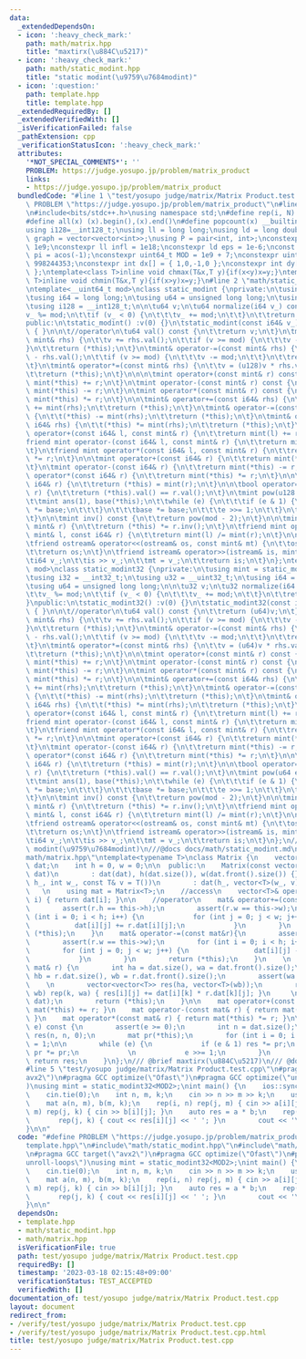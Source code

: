 ```yaml
---
data:
  _extendedDependsOn:
  - icon: ':heavy_check_mark:'
    path: math/matrix.hpp
    title: "maxtirx(\u884C\u5217)"
  - icon: ':heavy_check_mark:'
    path: math/static_modint.hpp
    title: "static modint(\u9759\u7684modint)"
  - icon: ':question:'
    path: template.hpp
    title: template.hpp
  _extendedRequiredBy: []
  _extendedVerifiedWith: []
  _isVerificationFailed: false
  _pathExtension: cpp
  _verificationStatusIcon: ':heavy_check_mark:'
  attributes:
    '*NOT_SPECIAL_COMMENTS*': ''
    PROBLEM: https://judge.yosupo.jp/problem/matrix_product
    links:
    - https://judge.yosupo.jp/problem/matrix_product
  bundledCode: "#line 1 \"test/yosupo judge/matrix/Matrix Product.test.cpp\"\n#define\
    \ PROBLEM \"https://judge.yosupo.jp/problem/matrix_product\"\n#line 2 \"template.hpp\"\
    \n#include<bits/stdc++.h>\nusing namespace std;\n#define rep(i, N)  for(int i=0;i<(N);i++)\n\
    #define all(x) (x).begin(),(x).end()\n#define popcount(x) __builtin_popcount(x)\n\
    using i128=__int128_t;\nusing ll = long long;\nusing ld = long double;\nusing\
    \ graph = vector<vector<int>>;\nusing P = pair<int, int>;\nconstexpr int inf =\
    \ 1e9;\nconstexpr ll infl = 1e18;\nconstexpr ld eps = 1e-6;\nconst long double\
    \ pi = acos(-1);\nconstexpr uint64_t MOD = 1e9 + 7;\nconstexpr uint64_t MOD2 =\
    \ 998244353;\nconstexpr int dx[] = { 1,0,-1,0 };\nconstexpr int dy[] = { 0,1,0,-1\
    \ };\ntemplate<class T>inline void chmax(T&x,T y){if(x<y)x=y;}\ntemplate<class\
    \ T>inline void chmin(T&x,T y){if(x>y)x=y;}\n#line 2 \"math/static_modint.hpp\"\
    \ntemplate<__uint64_t mod>\nclass static_modint {\nprivate:\n\tusing mint = static_modint<mod>;\n\
    \tusing i64 = long long;\n\tusing u64 = unsigned long long;\n\tusing u128 = __uint128_t;\n\
    \tusing i128 = __int128_t;\n\n\tu64 v;\n\tu64 normalize(i64 v_) const {\n\t\t\
    v_ %= mod;\n\t\tif (v_ < 0) {\n\t\t\tv_ += mod;\n\t\t}\n\t\treturn v_;\n\t}\n\
    public:\n\tstatic_modint() :v(0) {}\n\tstatic_modint(const i64& v_) :v(normalize(v_))\
    \ { }\n\n\t//operator\n\tu64 val() const {\n\t\treturn v;\n\t}\n\tmint& operator+=(const\
    \ mint& rhs) {\n\t\tv += rhs.val();\n\t\tif (v >= mod) {\n\t\t\tv -= mod;\n\t\t\
    }\n\t\treturn (*this);\n\t}\n\tmint& operator-=(const mint& rhs) {\n\t\tv += mod\
    \ - rhs.val();\n\t\tif (v >= mod) {\n\t\t\tv -= mod;\n\t\t}\n\t\treturn (*this);\n\
    \t}\n\tmint& operator*=(const mint& rhs) {\n\t\tv = (u128)v * rhs.val() % mod;\n\
    \t\treturn (*this);\n\t}\n\n\n\tmint operator+(const mint& r) const {\n\t\treturn\
    \ mint(*this) += r;\n\t}\n\tmint operator-(const mint& r) const {\n\t\treturn\
    \ mint(*this) -= r;\n\t}\n\tmint operator*(const mint& r) const {\n\t\treturn\
    \ mint(*this) *= r;\n\t}\n\n\tmint& operator+=(const i64& rhs) {\n\t\t(*this)\
    \ += mint(rhs);\n\t\treturn (*this);\n\t}\n\tmint& operator-=(const i64& rhs)\
    \ {\n\t\t(*this) -= mint(rhs);\n\t\treturn (*this);\n\t}\n\tmint& operator*=(const\
    \ i64& rhs) {\n\t\t(*this) *= mint(rhs);\n\t\treturn (*this);\n\t}\n\tfriend mint\
    \ operator+(const i64& l, const mint& r) {\n\t\treturn mint(l) += r;\n\t}\n\t\
    friend mint operator-(const i64& l, const mint& r) {\n\t\treturn mint(l) -= r;\n\
    \t}\n\tfriend mint operator*(const i64& l, const mint& r) {\n\t\treturn mint(l)\
    \ *= r;\n\t}\n\n\tmint operator+(const i64& r) {\n\t\treturn mint(*this) += r;\n\
    \t}\n\tmint operator-(const i64& r) {\n\t\treturn mint(*this) -= r;\n\t}\n\tmint\
    \ operator*(const i64& r) {\n\t\treturn mint(*this) *= r;\n\t}\n\n\n\tmint& operator=(const\
    \ i64& r) {\n\t\treturn (*this) = mint(r);\n\t}\n\n\tbool operator==(const mint&\
    \ r) {\n\t\treturn (*this).val() == r.val();\n\t}\n\tmint pow(u128 e) const {\n\
    \t\tmint ans(1), base(*this);\n\t\twhile (e) {\n\t\t\tif (e & 1) {\n\t\t\t\tans\
    \ *= base;\n\t\t\t}\n\t\t\tbase *= base;\n\t\t\te >>= 1;\n\t\t}\n\t\treturn ans;\n\
    \t}\n\n\tmint inv() const {\n\t\treturn pow(mod - 2);\n\t}\n\n\tmint& operator/=(const\
    \ mint& r) {\n\t\treturn (*this) *= r.inv();\n\t}\n\tfriend mint operator/(const\
    \ mint& l, const i64& r) {\n\t\treturn mint(l) /= mint(r);\n\t}\n\n\t//iostream\n\
    \tfriend ostream& operator<<(ostream& os, const mint& mt) {\n\t\tos << mt.val();\n\
    \t\treturn os;\n\t}\n\tfriend istream& operator>>(istream& is, mint& mt) {\n\t\
    \ti64 v_;\n\t\tis >> v_;\n\t\tmt = v_;\n\t\treturn is;\n\t}\n};\ntemplate<__uint32_t\
    \ mod>\nclass static_modint32 {\nprivate:\n\tusing mint = static_modint32<mod>;\n\
    \tusing i32 = __int32_t;\n\tusing u32 = __uint32_t;\n\tusing i64 = __int64_t;\n\
    \tusing u64 = unsigned long long;\n\n\tu32 v;\n\tu32 normalize(i64 v_) const {\n\
    \t\tv_ %= mod;\n\t\tif (v_ < 0) {\n\t\t\tv_ += mod;\n\t\t}\n\t\treturn v_;\n\t\
    }\npublic:\n\tstatic_modint32() :v(0) {}\n\tstatic_modint32(const i64& v_) :v(normalize(v_))\
    \ { }\n\n\t//operator\n\tu64 val() const {\n\t\treturn (u64)v;\n\t}\n\tmint& operator+=(const\
    \ mint& rhs) {\n\t\tv += rhs.val();\n\t\tif (v >= mod) {\n\t\t\tv -= mod;\n\t\t\
    }\n\t\treturn (*this);\n\t}\n\tmint& operator-=(const mint& rhs) {\n\t\tv += mod\
    \ - rhs.val();\n\t\tif (v >= mod) {\n\t\t\tv -= mod;\n\t\t}\n\t\treturn (*this);\n\
    \t}\n\tmint& operator*=(const mint& rhs) {\n\t\tv = (u64)v * rhs.val() % mod;\n\
    \t\treturn (*this);\n\t}\n\n\tmint operator+(const mint& r) const {\n\t\treturn\
    \ mint(*this) += r;\n\t}\n\tmint operator-(const mint& r) const {\n\t\treturn\
    \ mint(*this) -= r;\n\t}\n\tmint operator*(const mint& r) const {\n\t\treturn\
    \ mint(*this) *= r;\n\t}\n\n\tmint& operator+=(const i64& rhs) {\n\t\t(*this)\
    \ += mint(rhs);\n\t\treturn (*this);\n\t}\n\tmint& operator-=(const i64& rhs)\
    \ {\n\t\t(*this) -= mint(rhs);\n\t\treturn (*this);\n\t}\n\tmint& operator*=(const\
    \ i64& rhs) {\n\t\t(*this) *= mint(rhs);\n\t\treturn (*this);\n\t}\n\tfriend mint\
    \ operator+(const i64& l, const mint& r) {\n\t\treturn mint(l) += r;\n\t}\n\t\
    friend mint operator-(const i64& l, const mint& r) {\n\t\treturn mint(l) -= r;\n\
    \t}\n\tfriend mint operator*(const i64& l, const mint& r) {\n\t\treturn mint(l)\
    \ *= r;\n\t}\n\n\tmint operator+(const i64& r) {\n\t\treturn mint(*this) += r;\n\
    \t}\n\tmint operator-(const i64& r) {\n\t\treturn mint(*this) -= r;\n\t}\n\tmint\
    \ operator*(const i64& r) {\n\t\treturn mint(*this) *= r;\n\t}\n\n\n\tmint& operator=(const\
    \ i64& r) {\n\t\treturn (*this) = mint(r);\n\t}\n\n\tbool operator==(const mint&\
    \ r) {\n\t\treturn (*this).val() == r.val();\n\t}\n\tmint pow(u64 e) const {\n\
    \t\tmint ans(1), base(*this);\n\t\twhile (e) {\n\t\t\tif (e & 1) {\n\t\t\t\tans\
    \ *= base;\n\t\t\t}\n\t\t\tbase *= base;\n\t\t\te >>= 1;\n\t\t}\n\t\treturn ans;\n\
    \t}\n\n\tmint inv() const {\n\t\treturn pow(mod - 2);\n\t}\n\n\tmint& operator/=(const\
    \ mint& r) {\n\t\treturn (*this) *= r.inv();\n\t}\n\tfriend mint operator/(const\
    \ mint& l, const i64& r) {\n\t\treturn mint(l) /= mint(r);\n\t}\n\n\t//iostream\n\
    \tfriend ostream& operator<<(ostream& os, const mint& mt) {\n\t\tos << mt.val();\n\
    \t\treturn os;\n\t}\n\tfriend istream& operator>>(istream& is, mint& mt) {\n\t\
    \ti64 v_;\n\t\tis >> v_;\n\t\tmt = v_;\n\t\treturn is;\n\t}\n};\n///@brief static\
    \ modint(\u9759\u7684modint)\n///@docs docs/math/static_modint.md\n#line 2 \"\
    math/matrix.hpp\"\ntemplate<typename T>\nclass Matrix {\n    vector<vector<T>>\
    \ dat;\n    int h = 0, w = 0;\n\n  public:\n    Matrix(const vector<vector<T>>&\
    \ dat)\n        : dat(dat), h(dat.size()), w(dat.front().size()) {}\n\n    Matrix(int\
    \ h_, int w_, const T& v = T())\n        : dat(h_, vector<T>(w_, v)){}\n     \
    \   \n    using mat = Matrix<T>;\n    //access\n    vector<T>& operator[](int\
    \ i) { return dat[i]; }\n\n    //operator\n    mat& operator+=(const mat& r) {\n\
    \        assert(r.h == this->h);\n        assert(r.w == this->w);\n        for\
    \ (int i = 0; i < h; i++) {\n            for (int j = 0; j < w; j++) {\n     \
    \           dat[i][j] += r.dat[i][j];\n            }\n        }\n        return\
    \ (*this);\n    }\n    mat& operator-=(const mat&r){\n        assert(r.h == this->h);\n\
    \        assert(r.w == this->w);\n        for (int i = 0; i < h; i++) {\n    \
    \        for (int j = 0; j < w; j++) {\n                dat[i][j] -= r.dat[i][j];\n\
    \            }\n        }\n        return (*this);\n    }\n    \n    mat& operator*=(const\
    \ mat& r) {\n        int ha = dat.size(), wa = dat.front().size();\n        int\
    \ hb = r.dat.size(), wb = r.dat.front().size();\n        assert(wa == hb);\n \
    \    \n        vector<vector<T>> res(ha, vector<T>(wb));\n        rep(i, ha) rep(j,\
    \ wb) rep(k, wa) { res[i][j] += dat[i][k] * r.dat[k][j]; }\n     \n        swap(res,\
    \ dat);\n        return (*this);\n    }\n\n    mat operator+(const mat& r) { return\
    \ mat(*this) += r; }\n    mat operator-(const mat& r) { return mat(*this) -= r;\
    \ }\n    mat operator*(const mat& r) { return mat(*this) *= r; }\n\n    mat pow(__int64_t\
    \ e) const {\n        assert(e >= 0);\n        int n = dat.size();\n        mat\
    \ res(n, n, 0);\n        mat pr(*this);\n        for (int i = 0; i < n; i++) res[i][i]\
    \ = 1;\n\n        while (e) {\n            if (e & 1) res *= pr;\n           \
    \ pr *= pr;\n            \n            e >>= 1;\n        }\n        \n       \
    \ return res;\n    }\n};\n/// @brief maxtirx(\u884C\u5217)\n/// @docs docs/math/matrix.md\n\
    #line 5 \"test/yosupo judge/matrix/Matrix Product.test.cpp\"\n#pragma GCC target(\"\
    avx2\")\n#pragma GCC optimize(\"Ofast\")\n#pragma GCC optimize(\"unroll-loops\"\
    )\nusing mint = static_modint32<MOD2>;\nint main() {\n    ios::sync_with_stdio(false);\n\
    \    cin.tie(0);\n    int n, m, k;\n    cin >> n >> m >> k;\n    using mat = Matrix<mint>;\n\
    \    mat a(n, m), b(m, k);\n    rep(i, n) rep(j, m) { cin >> a[i][j]; }\n    rep(i,\
    \ m) rep(j, k) { cin >> b[i][j]; }\n    auto res = a * b;\n    rep(i, n) {\n \
    \       rep(j, k) { cout << res[i][j] << ' '; }\n        cout << '\\n';\n    }\n\
    }\n\n"
  code: "#define PROBLEM \"https://judge.yosupo.jp/problem/matrix_product\"\n#include\"\
    template.hpp\"\n#include\"math/static_modint.hpp\"\n#include\"math/matrix.hpp\"\
    \n#pragma GCC target(\"avx2\")\n#pragma GCC optimize(\"Ofast\")\n#pragma GCC optimize(\"\
    unroll-loops\")\nusing mint = static_modint32<MOD2>;\nint main() {\n    ios::sync_with_stdio(false);\n\
    \    cin.tie(0);\n    int n, m, k;\n    cin >> n >> m >> k;\n    using mat = Matrix<mint>;\n\
    \    mat a(n, m), b(m, k);\n    rep(i, n) rep(j, m) { cin >> a[i][j]; }\n    rep(i,\
    \ m) rep(j, k) { cin >> b[i][j]; }\n    auto res = a * b;\n    rep(i, n) {\n \
    \       rep(j, k) { cout << res[i][j] << ' '; }\n        cout << '\\n';\n    }\n\
    }\n\n"
  dependsOn:
  - template.hpp
  - math/static_modint.hpp
  - math/matrix.hpp
  isVerificationFile: true
  path: test/yosupo judge/matrix/Matrix Product.test.cpp
  requiredBy: []
  timestamp: '2023-03-18 02:15:48+09:00'
  verificationStatus: TEST_ACCEPTED
  verifiedWith: []
documentation_of: test/yosupo judge/matrix/Matrix Product.test.cpp
layout: document
redirect_from:
- /verify/test/yosupo judge/matrix/Matrix Product.test.cpp
- /verify/test/yosupo judge/matrix/Matrix Product.test.cpp.html
title: test/yosupo judge/matrix/Matrix Product.test.cpp
---
```

